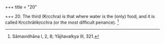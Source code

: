 +++
title = "20"

+++
20. The third (Kṛcchra) is that where water is the (only) food, and it is called Kṛcchrātikṛcchra (or the most difficult penance). [^10] 


[^10]:  Sāmavidhāna I, 2, 8; Yājñavalkya III, 321.
